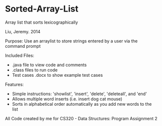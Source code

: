 Sorted-Array-List
=================

Array list that sorts lexicographically

Liu, Jeremy. 2014

Purpose: Use an arraylist to store strings entered by a user via the command prompt

Included Files:
- .java file to view code and comments
- .class files to run code
- Test cases .docx to show example test cases

Features:
- Simple instructions: 'showlist', 'insert', 'delete', 'deleteall', and 'end'
- Allows multiple word inserts (i.e. insert dog cat mouse)
- Sorts in alphabetical order automatically as you add new words to the list

All Code created by me for CS320 - Data Structures: Program Assignment 2

